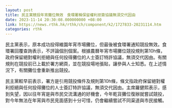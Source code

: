 ```yaml
---
layout: post
title: 民主黨競投年宵攤位無效　食環署稱保留權利拒簽協議無須交代因由
date: 2023-11-14 20:30:08.000000000 +08:00
link: https://news.rthk.hk/rthk/ch/component/k2/1727833-20231114.htm
categories: rthk
---
```


民主黨表示，原本成功投得維園年宵市場攤位，但最後被食環署通知競投無效。食環署回覆查詢表示，不評論個別個案。根據農曆年宵市場攤位競投規則第10h條，政府保留絕對權利拒絕與任何投得攤位的人士簽訂特許協議，無須交代因由。有關規則在競投前已上載於署方網頁，並在競投場地張貼，讓參與人士知悉。在上述情況下，有關攤位會重新推出競投。

民主黨較早前表示，署方是引用競投條件及規則第10h條，條文指政府保留絕對權利拒絕與任何投得攤位的人士簽訂特許協議，無須交代因由。主席羅健熙表示，感到失望，因以往年宵是與市民交流溝通的好機會，今年乾貨攤位復辦就嘗試競投，對今年無法在年宵與市民見面感到十分可惜，仍會繼續嘗試不同渠道與市民接觸。

